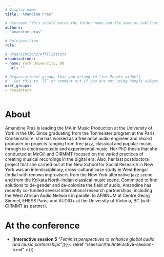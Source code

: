 ```yaml
---
# Display name
title: "Amandine Pras"

# Username (this should match the folder name and the name on publications)
authors:
- "amandine-pras"

# Role/position
role:

# Organizations/Affiliations
organizations:
- name: York University, UK
  url: ""

# Organizational groups that you belong to (for People widget)
#   Set this to `[]` or comment out if you are not using People widget.
user_groups:
- Presenters
---
```


# About

Amandine Pras is leading the MA in Music Production at the University of York in the UK. Since graduating from the Tonmeister program at the Paris Conservatoire, she has worked as a freelance audio engineer and record producer on projects ranging from free jazz, classical and popular music, through to electroacoustic and experimental music. Her PhD thesis that she conducted at McGill and CIRMMT focused on the varied practices of creating musical recordings in the digital era. Also, her last postdoctoral project that she carried out at the New School for Social Research in New York was an interdisciplinary, cross-cultural case study in West Bengal (India) with renown improvisers from the New York alternative jazz scene and from the Kolkata North-Indian classical music scene. Committed to find solutions to de-gender and de-colonize the field of audio, Amandine has recently co-funded several international research partnerships, including the West African Audio Network in parallel to AFRINUM at Centre Georg Simmel, EHESS Paris; and AUDIO+ at the University of Victoria, BC (with CIRMMT as partner). 

# At the conference

- [**Interactive session 5** *"Feminist perspectives to enhance global audio and music partnerships"*]({{< relref "/session/thu/interactive-session-5.md" >}})